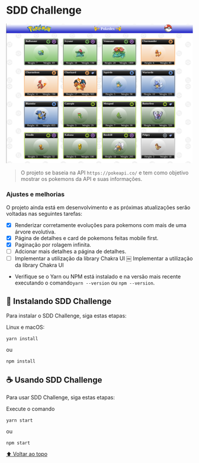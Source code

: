 # SDD Challenge

<img src="src/assets/images/project.png" alt="Um print do projeto">

> O projeto se baseia na API `https://pokeapi.co/` e tem como objetivo mostrar os pokemons da API e suas informações.

### Ajustes e melhorias

O projeto ainda está em desenvolvimento e as próximas atualizações serão voltadas nas seguintes tarefas:

- [x] Renderizar corretamente evoluções para pokemons com mais de uma árvore evolutiva.
- [x] Página de detalhes e card de pokemons feitas mobile first.
- [x] Paginação por rolagem infinita.
- [ ] Adcionar mais detalhes a página de detalhes.
- [ ] Implementar a utilização da library Chakra UI
￼ Implementar a utilização da library Chakra UI

* Verifique se o Yarn ou NPM está instalado e na versão mais recente executando o comando`yarn --version` ou `npm --version`.


## 🚀 Instalando SDD Challenge

Para instalar o SDD Challenge, siga estas etapas:

Linux e macOS:
```
yarn install
```
ou
```
npm install
```

## ☕ Usando SDD Challenge

Para usar SDD Challenge, siga estas etapas:

Execute o comando 
```
yarn start
```
ou
```
npm start
```

[⬆ Voltar ao topo](#SDD-Challenge)<br>